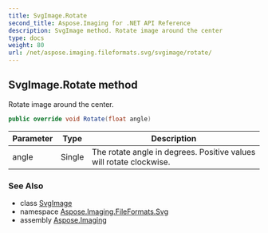 ```yaml
---
title: SvgImage.Rotate
second_title: Aspose.Imaging for .NET API Reference
description: SvgImage method. Rotate image around the center
type: docs
weight: 80
url: /net/aspose.imaging.fileformats.svg/svgimage/rotate/
---
```

## SvgImage.Rotate method

Rotate image around the center.

```csharp
public override void Rotate(float angle)
```

| Parameter | Type | Description |
| --- | --- | --- |
| angle | Single | The rotate angle in degrees. Positive values will rotate clockwise. |

### See Also

* class [SvgImage](../)
* namespace [Aspose.Imaging.FileFormats.Svg](../../svgimage/)
* assembly [Aspose.Imaging](../../../)


